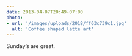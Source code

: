 ```yaml
---
date: 2013-04-07T20:49-07:00
photo:
- url: '/images/uploads/2018/ff63c739c1.jpg'
  alt: 'Coffee shaped latte art'
---
```

Sunday’s are great.
